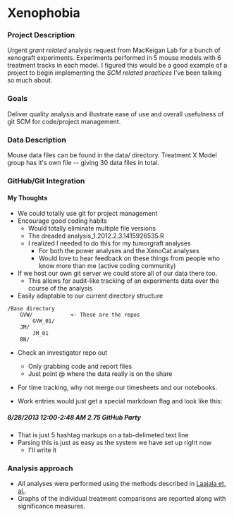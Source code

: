 # Xenophobia

### Project Description
Urgent *grant related* analysis request from MacKeigan Lab for a bunch of xenograft experiments. Experiments performed in 5 mouse models with 6 treatment tracks in each model. I figured this would be a good example of a project to begin implementing the *SCM related practices* I've been talking so much about.

### Goals
Deliver quality analysis and illustrate ease of use and overall usefulness of git SCM for code/project management.   

### Data Description
Mouse data files can be found in the data/ directory. Treatment X Model group has it's own file -- giving 30 data files in total. 

### GitHub/Git Integration

#### My Thoughts

* We could totally use git for project management 
* Encourage good coding habits
	* Would totally eliminate multiple file versions
	* The dreaded analysis_1.2012.2.3.1415926535.R
	* I realized I needed to do this for my tumorgraft analyses
		* For both the power analyses and the XenoCat analyses
		* Would love to hear feedback on these things from people who know more than me (active coding community)
* If we host our own git server we could store all of our data there too.
	* This allows for audit-like tracking of an experiments data over the course of the analysis
* Easily adaptable to our current directory structure
```
/Base directory
	GVW/			<- These are the repos
		GVW_01/ 
	JM/
		JM_01
	BN/
```
* Check an investigator repo out 
	* Only grabbing code and report files
	* Just point @ where the data really is on the share

* For time tracking, why not merge our timesheets and our notebooks. 
* Work entries would just get a special markdown flag and look like this:
##### 8/28/2013	12:00-2:48 AM	2.75	GitHub Party
* That is just 5 hashtag markups on a tab-delimeted text line
* Parsing this is just as easy as the system we have set up right now
	* I'll write it


### Analysis approach
* All analyses were performed using the methods described in [Laajala et. al.](http://clincancerres.aacrjournals.org/content/early/2012/07/19/1078-0432.CCR-11-3215.full.pdf).
* Graphs of the individual treatment comparisons are reported along with significance measures. 
